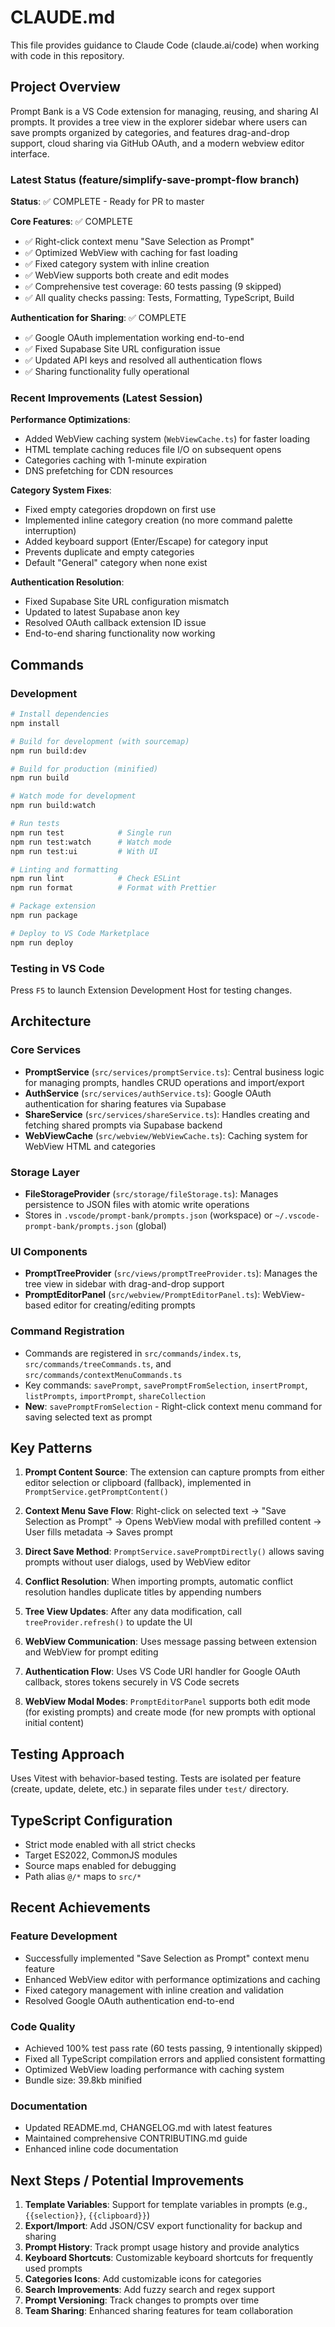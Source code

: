 # CLAUDE.md

This file provides guidance to Claude Code (claude.ai/code) when working with code in this repository.

## Project Overview

Prompt Bank is a VS Code extension for managing, reusing, and sharing AI prompts. It provides a tree view in the explorer sidebar where users can save prompts organized by categories, and features drag-and-drop support, cloud sharing via GitHub OAuth, and a modern webview editor interface.

### Latest Status (feature/simplify-save-prompt-flow branch)
**Status**: ✅ COMPLETE - Ready for PR to master

**Core Features**: ✅ COMPLETE
- ✅ Right-click context menu "Save Selection as Prompt"
- ✅ Optimized WebView with caching for fast loading
- ✅ Fixed category system with inline creation
- ✅ WebView supports both create and edit modes
- ✅ Comprehensive test coverage: 60 tests passing (9 skipped)
- ✅ All quality checks passing: Tests, Formatting, TypeScript, Build

**Authentication for Sharing**: ✅ COMPLETE
- ✅ Google OAuth implementation working end-to-end
- ✅ Fixed Supabase Site URL configuration issue
- ✅ Updated API keys and resolved all authentication flows
- ✅ Sharing functionality fully operational

### Recent Improvements (Latest Session)

**Performance Optimizations**:
- Added WebView caching system (`WebViewCache.ts`) for faster loading
- HTML template caching reduces file I/O on subsequent opens
- Categories caching with 1-minute expiration
- DNS prefetching for CDN resources

**Category System Fixes**:
- Fixed empty categories dropdown on first use
- Implemented inline category creation (no more command palette interruption)
- Added keyboard support (Enter/Escape) for category input
- Prevents duplicate and empty categories
- Default "General" category when none exist

**Authentication Resolution**:
- Fixed Supabase Site URL configuration mismatch
- Updated to latest Supabase anon key
- Resolved OAuth callback extension ID issue
- End-to-end sharing functionality now working

## Commands

### Development
```bash
# Install dependencies
npm install

# Build for development (with sourcemap)
npm run build:dev

# Build for production (minified)
npm run build

# Watch mode for development
npm run build:watch

# Run tests
npm run test            # Single run
npm run test:watch      # Watch mode
npm run test:ui         # With UI

# Linting and formatting
npm run lint            # Check ESLint
npm run format          # Format with Prettier

# Package extension
npm run package

# Deploy to VS Code Marketplace
npm run deploy
```

### Testing in VS Code
Press `F5` to launch Extension Development Host for testing changes.

## Architecture

### Core Services
- **PromptService** (`src/services/promptService.ts`): Central business logic for managing prompts, handles CRUD operations and import/export
- **AuthService** (`src/services/authService.ts`): Google OAuth authentication for sharing features via Supabase
- **ShareService** (`src/services/shareService.ts`): Handles creating and fetching shared prompts via Supabase backend
- **WebViewCache** (`src/webview/WebViewCache.ts`): Caching system for WebView HTML and categories

### Storage Layer
- **FileStorageProvider** (`src/storage/fileStorage.ts`): Manages persistence to JSON files with atomic write operations
- Stores in `.vscode/prompt-bank/prompts.json` (workspace) or `~/.vscode-prompt-bank/prompts.json` (global)

### UI Components
- **PromptTreeProvider** (`src/views/promptTreeProvider.ts`): Manages the tree view in sidebar with drag-and-drop support
- **PromptEditorPanel** (`src/webview/PromptEditorPanel.ts`): WebView-based editor for creating/editing prompts

### Command Registration
- Commands are registered in `src/commands/index.ts`, `src/commands/treeCommands.ts`, and `src/commands/contextMenuCommands.ts`
- Key commands: `savePrompt`, `savePromptFromSelection`, `insertPrompt`, `listPrompts`, `importPrompt`, `shareCollection`
- **New**: `savePromptFromSelection` - Right-click context menu command for saving selected text as prompt

## Key Patterns

1. **Prompt Content Source**: The extension can capture prompts from either editor selection or clipboard (fallback), implemented in `PromptService.getPromptContent()`

2. **Context Menu Save Flow**: Right-click on selected text → "Save Selection as Prompt" → Opens WebView modal with prefilled content → User fills metadata → Saves prompt

3. **Direct Save Method**: `PromptService.savePromptDirectly()` allows saving prompts without user dialogs, used by WebView editor

4. **Conflict Resolution**: When importing prompts, automatic conflict resolution handles duplicate titles by appending numbers

5. **Tree View Updates**: After any data modification, call `treeProvider.refresh()` to update the UI

6. **WebView Communication**: Uses message passing between extension and WebView for prompt editing

7. **Authentication Flow**: Uses VS Code URI handler for Google OAuth callback, stores tokens securely in VS Code secrets

8. **WebView Modal Modes**: `PromptEditorPanel` supports both edit mode (for existing prompts) and create mode (for new prompts with optional initial content)

## Testing Approach

Uses Vitest with behavior-based testing. Tests are isolated per feature (create, update, delete, etc.) in separate files under `test/` directory.

## TypeScript Configuration

- Strict mode enabled with all strict checks
- Target ES2022, CommonJS modules
- Source maps enabled for debugging
- Path alias `@/*` maps to `src/*`

## Recent Achievements

### Feature Development
- Successfully implemented "Save Selection as Prompt" context menu feature
- Enhanced WebView editor with performance optimizations and caching
- Fixed category management with inline creation and validation
- Resolved Google OAuth authentication end-to-end

### Code Quality
- Achieved 100% test pass rate (60 tests passing, 9 intentionally skipped)
- Fixed all TypeScript compilation errors and applied consistent formatting
- Optimized WebView loading performance with caching system
- Bundle size: 39.8kb minified

### Documentation
- Updated README.md, CHANGELOG.md with latest features
- Maintained comprehensive CONTRIBUTING.md guide
- Enhanced inline code documentation

## Next Steps / Potential Improvements

1. **Template Variables**: Support for template variables in prompts (e.g., `{{selection}}`, `{{clipboard}}`)
2. **Export/Import**: Add JSON/CSV export functionality for backup and sharing
3. **Prompt History**: Track prompt usage history and provide analytics
4. **Keyboard Shortcuts**: Customizable keyboard shortcuts for frequently used prompts
5. **Categories Icons**: Add customizable icons for categories
6. **Search Improvements**: Add fuzzy search and regex support
7. **Prompt Versioning**: Track changes to prompts over time
8. **Team Sharing**: Enhanced sharing features for team collaboration